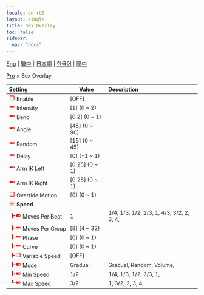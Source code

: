 ```yaml
---
locale: en-rUS
layout: single
title: Sex Overlay
toc: false
sidebar:
  nav: "docs"
---
```

[Eng](/dancexr/menu/2025.4/actor/sex_overlay) | [繁中](/tw/dancexr/menu/2025.4/actor/sex_overlay) | [日本語](/jp/dancexr/menu/2025.4/actor/sex_overlay) | [한국어](/kr/dancexr/menu/2025.4/actor/sex_overlay) | [简中](/zh/dancexr/menu/2025.4/actor/sex_overlay)

[Pro](../menu#Pro) > Sex Overlay



| Setting | Value | Description |
| :--- | --- | :--- |
|<nobr><img src="/images/icon/ic_check_off.png" alt="check off icon"/> Enable</nobr>| [OFF] | 
|<nobr><img src="/images/icon/ic_slider.png" alt="slider icon"/> Intensity</nobr>| [1] (0 ~ 2) | 
|<nobr><img src="/images/icon/ic_slider.png" alt="slider icon"/> Bend</nobr>| [0.2] (0 ~ 1) | 
|<nobr><img src="/images/icon/ic_slider.png" alt="slider icon"/> Angle</nobr>| [45] (0 ~ 90) | 
|<nobr><img src="/images/icon/ic_slider.png" alt="slider icon"/> Random</nobr>| [15] (0 ~ 45) | 
|<nobr><img src="/images/icon/ic_slider.png" alt="slider icon"/> Delay</nobr>| [0] (-1 ~ 1) | 
|<nobr><img src="/images/icon/ic_slider.png" alt="slider icon"/> Arm IK Left</nobr>| [0.25] (0 ~ 1) | 
|<nobr><img src="/images/icon/ic_slider.png" alt="slider icon"/> Arm IK Right</nobr>| [0.25] (0 ~ 1) | 
|<nobr><img src="/images/icon/ic_check_off.png" alt="check off icon"/> Override Motion</nobr>| [0] (0 ~ 1) | 
|<nobr><img src="/images/icon/ic_tune.png" alt="tune icon"/> <b>Speed</b></nobr>| | 
|<nobr><img src="/images/icon/ic_line_t.png"/><img src="/images/icon/ic_toggle_on.png" alt="toggle on icon"/> Moves Per Beat</nobr>| 1 | 1/4, 1/3, 1/2, 2/3, 1, 4/3, 3/2, 2, 3, 4, 
|<nobr><img src="/images/icon/ic_line_t.png"/><img src="/images/icon/ic_slider.png" alt="slider icon"/> Moves Per Group</nobr>| [8] (4 ~ 32) | 
|<nobr><img src="/images/icon/ic_line_t.png"/><img src="/images/icon/ic_slider.png" alt="slider icon"/> Phase</nobr>| [0] (0 ~ 1) | 
|<nobr><img src="/images/icon/ic_line_t.png"/><img src="/images/icon/ic_slider.png" alt="slider icon"/> Curve</nobr>| [0] (0 ~ 1) | 
|<nobr><img src="/images/icon/ic_line_t.png"/><img src="/images/icon/ic_check_off.png" alt="check off icon"/> Variable Speed</nobr>| [OFF] | 
|<nobr><img src="/images/icon/ic_line_t.png"/><img src="/images/icon/ic_toggle_on.png" alt="toggle on icon"/> Mode</nobr>| Gradual | Gradual, Random, Volume, 
|<nobr><img src="/images/icon/ic_line_t.png"/><img src="/images/icon/ic_toggle_on.png" alt="toggle on icon"/> Min Speed</nobr>| 1/2 | 1/4, 1/3, 1/2, 2/3, 1, 
|<nobr><img src="/images/icon/ic_line_l.png"/><img src="/images/icon/ic_toggle_on.png" alt="toggle on icon"/> Max Speed</nobr>| 3/2 | 1, 3/2, 2, 3, 4, 
